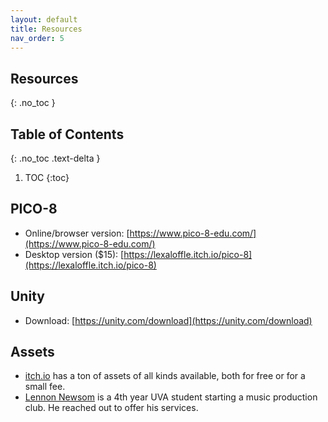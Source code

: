 ```yaml
---
layout: default
title: Resources
nav_order: 5
---
```


## Resources
{: .no_toc }

## Table of Contents
{: .no_toc .text-delta }

1. TOC
{:toc}

## PICO-8

- Online/browser version: [https://www.pico-8-edu.com/](https://www.pico-8-edu.com/)
- Desktop version ($15): [https://lexaloffle.itch.io/pico-8](https://lexaloffle.itch.io/pico-8)

## Unity

- Download: [https://unity.com/download](https://unity.com/download)

## Assets

- [itch.io](http://itch.io) has a ton of assets of all kinds available, both for free or for a small fee.
- [Lennon Newsom](mailto:zfv5yt@virginia.edu) is a 4th year UVA student starting a music production club. He reached out to offer his services.